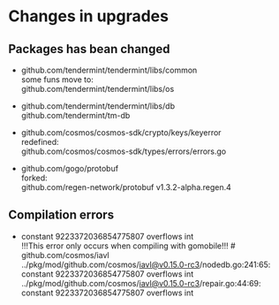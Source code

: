 # Changes in upgrades

## Packages has bean changed

- github.com/tendermint/tendermint/libs/common  
  some funs move to:  
  github.com/tendermint/tendermint/libs/os  

- github.com/tendermint/tendermint/libs/db  
  github.com/tendermint/tm-db  

- github.com/cosmos/cosmos-sdk/crypto/keys/keyerror  
  redefined:  
  github.com/cosmos/cosmos-sdk/types/errors/errors.go

- github.com/gogo/protobuf  
  forked:  
  github.com/regen-network/protobuf v1.3.2-alpha.regen.4

## Compilation errors

- constant 9223372036854775807 overflows int  
  !!!This error only occurs when compiling with gomobile!!!
  \# github.com/cosmos/iavl  
  ../pkg/mod/github.com/cosmos/iavl@v0.15.0-rc3/nodedb.go:241:65: constant 9223372036854775807 overflows int  
  ../pkg/mod/github.com/cosmos/iavl@v0.15.0-rc3/repair.go:44:69: constant 9223372036854775807 overflows int  
